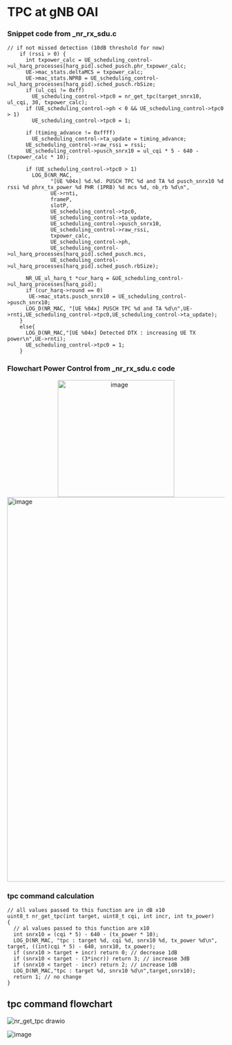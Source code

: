 # TPC at gNB OAI

### Snippet code from _nr_rx_sdu.c
```
// if not missed detection (10dB threshold for now)
    if (rssi > 0) {
      int txpower_calc = UE_scheduling_control->ul_harq_processes[harq_pid].sched_pusch.phr_txpower_calc;
      UE->mac_stats.deltaMCS = txpower_calc;
      UE->mac_stats.NPRB = UE_scheduling_control->ul_harq_processes[harq_pid].sched_pusch.rbSize;
      if (ul_cqi != 0xff)
        UE_scheduling_control->tpc0 = nr_get_tpc(target_snrx10, ul_cqi, 30, txpower_calc);
      if (UE_scheduling_control->ph < 0 && UE_scheduling_control->tpc0 > 1)
        UE_scheduling_control->tpc0 = 1;

      if (timing_advance != 0xffff)
        UE_scheduling_control->ta_update = timing_advance;
      UE_scheduling_control->raw_rssi = rssi;
      UE_scheduling_control->pusch_snrx10 = ul_cqi * 5 - 640 - (txpower_calc * 10);

      if (UE_scheduling_control->tpc0 > 1)
        LOG_D(NR_MAC,
              "[UE %04x] %d.%d. PUSCH TPC %d and TA %d pusch_snrx10 %d rssi %d phrx_tx_power %d PHR (1PRB) %d mcs %d, nb_rb %d\n",
              UE->rnti,
              frameP,
              slotP,
              UE_scheduling_control->tpc0,
              UE_scheduling_control->ta_update,
              UE_scheduling_control->pusch_snrx10,
              UE_scheduling_control->raw_rssi,
              txpower_calc,
              UE_scheduling_control->ph,
              UE_scheduling_control->ul_harq_processes[harq_pid].sched_pusch.mcs,
              UE_scheduling_control->ul_harq_processes[harq_pid].sched_pusch.rbSize);

      NR_UE_ul_harq_t *cur_harq = &UE_scheduling_control->ul_harq_processes[harq_pid];
      if (cur_harq->round == 0)
       UE->mac_stats.pusch_snrx10 = UE_scheduling_control->pusch_snrx10;
      LOG_D(NR_MAC, "[UE %04x] PUSCH TPC %d and TA %d\n",UE->rnti,UE_scheduling_control->tpc0,UE_scheduling_control->ta_update);
    }
    else{
      LOG_D(NR_MAC,"[UE %04x] Detected DTX : increasing UE TX power\n",UE->rnti);
      UE_scheduling_control->tpc0 = 1;
    }
```

### Flowchart Power Control from _nr_rx_sdu.c code
<div align="center">
	<img width="270" alt="image" src="https://github.com/user-attachments/assets/57e1b66e-9872-4b84-b74c-dd4ccc310441">
</div>


<img width="888" alt="image" src="https://github.com/user-attachments/assets/6f322d9d-04b8-4c77-bf51-e8015ac9d223">

### tpc command calculation
```
// all values passed to this function are in dB x10
uint8_t nr_get_tpc(int target, uint8_t cqi, int incr, int tx_power)
{
  // al values passed to this function are x10
  int snrx10 = (cqi * 5) - 640 - (tx_power * 10);
  LOG_D(NR_MAC, "tpc : target %d, cqi %d, snrx10 %d, tx_power %d\n", target, ((int)cqi * 5) - 640, snrx10, tx_power);
  if (snrx10 > target + incr) return 0; // decrease 1dB
  if (snrx10 < target - (3*incr)) return 3; // increase 3dB
  if (snrx10 < target - incr) return 2; // increase 1dB
  LOG_D(NR_MAC,"tpc : target %d, snrx10 %d\n",target,snrx10);
  return 1; // no change
}
```

## tpc command flowchart
![nr_get_tpc drawio](https://github.com/user-attachments/assets/7d544b12-32c2-4046-a6c0-11dbd081faf4)

![image](https://github.com/user-attachments/assets/c12ec722-47c2-4e40-b579-a59adab61cb2)



























